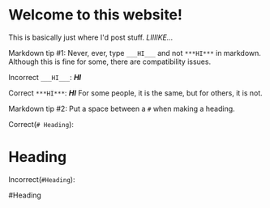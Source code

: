 # Welcome to this website!

This is basically just where I'd post stuff.  *LIIIIKE...*

Markdown tip #1:
Never, ever, type `___HI___` and not `***HI***`  in markdown.  Although this is fine for some, there are compatibility issues.

Incorrect `___HI___`:
___HI___

Correct `***HI***`:
***HI***
For some people, it is the same, but for others, it is not.


Markdown tip #2:
Put a space between a `#` when making a heading.

Correct(`# Heading`):

# Heading

Incorrect(`#Heading`):

#Heading

